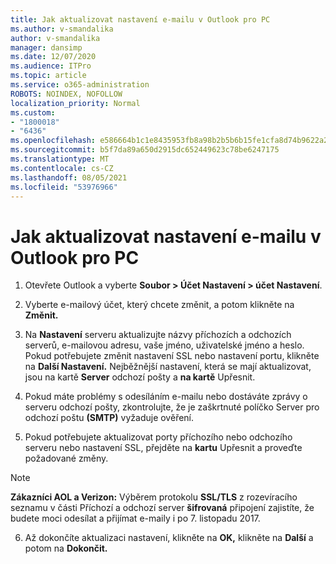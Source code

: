 ```yaml
---
title: Jak aktualizovat nastavení e-mailu v Outlook pro PC
ms.author: v-smandalika
author: v-smandalika
manager: dansimp
ms.date: 12/07/2020
ms.audience: ITPro
ms.topic: article
ms.service: o365-administration
ROBOTS: NOINDEX, NOFOLLOW
localization_priority: Normal
ms.custom:
- "1800018"
- "6436"
ms.openlocfilehash: e586664b1c1e8435953fb8a98b2b5b6b15fe1cfa8d74b9622a257cb1751fc799
ms.sourcegitcommit: b5f7da89a650d2915dc652449623c78be6247175
ms.translationtype: MT
ms.contentlocale: cs-CZ
ms.lasthandoff: 08/05/2021
ms.locfileid: "53976966"
---
```

# <a name="how-to-update-email-settings-in-outlook-for-pc"></a>Jak aktualizovat nastavení e-mailu v Outlook pro PC

1. Otevřete Outlook a vyberte **Soubor > Účet Nastavení > účet Nastavení**.

2. Vyberte e-mailový účet, který chcete změnit, a potom klikněte na **Změnit.** 

3. Na **Nastavení** serveru aktualizujte názvy příchozích a odchozích serverů, e-mailovou adresu, vaše jméno, uživatelské jméno a heslo. Pokud potřebujete změnit nastavení SSL nebo nastavení portu, klikněte na **Další Nastavení.** Nejběžnější nastavení, která se mají aktualizovat, jsou na kartě **Server** odchozí pošty a **na kartě** Upřesnit.

4. Pokud máte problémy s odesíláním e-mailu nebo dostáváte zprávy o serveru odchozí pošty, zkontrolujte, že je zaškrtnuté políčko Server pro odchozí poštu **(SMTP)** vyžaduje ověření.

5. Pokud potřebujete aktualizovat porty příchozího nebo odchozího serveru nebo nastavení SSL, přejděte na **kartu** Upřesnit a proveďte požadované změny.

> [!NOTE]
> **Zákazníci AOL a Verizon:** Výběrem protokolu **SSL/TLS** z rozevíracího seznamu v části Příchozí a odchozí server **šifrovaná** připojení zajistíte, že budete moci odesílat a přijímat e-maily i po 7. listopadu 2017.

6. Až dokončíte aktualizaci nastavení, klikněte na **OK,** klikněte na **Další** a potom na **Dokončit.**


